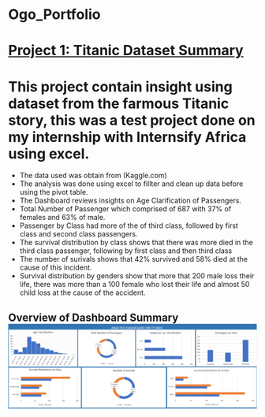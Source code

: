 # Ogo_Portfolio
# [Project 1: Titanic Dataset Summary](https://ogomatthew.github.io/Ogo_Portfolio/Movie-Dataset-Summary)

# This project contain insight using dataset from the farmous Titanic story, this was a test project done on my internship with Internsify Africa using excel.

* The data used was obtain from (Kaggle.com)
* The analysis was done using excel to fillter and clean up data before using the pivot table.
* The Dashboard reviews insights on Age Clarification of Passengers.
* Total Number of Passenger which comprised of 687 with 37% of females and 63% of male.
* Passenger by Class had more of the of third class, followed by first class and second class passengers.
* The survival distribution by class shows that there was more died in the third class passenger, following by first class and then third class
* The number of surivals shows that 42% survived and 58% died at the cause of this incident.
* Survival distribution by genders show that more that 200 male loss their life, there was more than a 100 female who lost their life and almost 50 child loss at the cause of the accident.

## Overview of Dashboard Summary  ![](Titanic.png)

